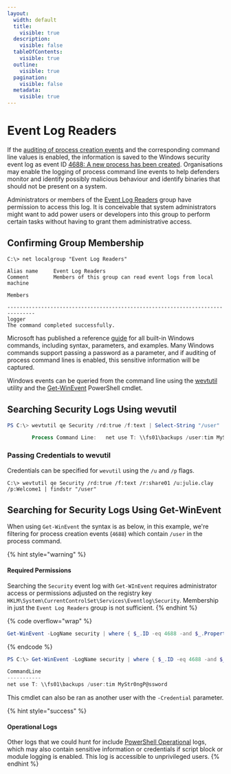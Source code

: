 ```yaml
---
layout:
  width: default
  title:
    visible: true
  description:
    visible: false
  tableOfContents:
    visible: true
  outline:
    visible: true
  pagination:
    visible: false
  metadata:
    visible: true
---
```


# Event Log Readers

If the [auditing of process creation events](https://docs.microsoft.com/en-us/windows/security/threat-protection/auditing/audit-process-creation) and the corresponding command line values is enabled, the information is saved to the Windows security event log as event ID [4688: A new process has been created](https://docs.microsoft.com/en-us/windows/security/threat-protection/auditing/event-4688). Organisations may enable the logging of process command line events to help defenders monitor and identify possibly malicious behaviour and identify binaries that should not be present on a system.

Administrators or members of the [Event Log Readers](https://docs.microsoft.com/en-us/previous-versions/windows/it-pro/windows-server-2012-R2-and-2012/dn579255\(v=ws.11\)?redirectedfrom=MSDN#event-log-readers) group have permission to access this log. It is conceivable that system administrators might want to add power users or developers into this group to perform certain tasks without having to grant them administrative access.

## Confirming Group Membership

```shell-session
C:\> net localgroup "Event Log Readers"

Alias name     Event Log Readers
Comment        Members of this group can read event logs from local machine

Members

-------------------------------------------------------------------------------
logger
The command completed successfully.
```

Microsoft has published a reference [guide](https://download.microsoft.com/download/5/8/9/58911986-D4AD-4695-BF63-F734CD4DF8F2/ws-commands.pdf) for all built-in Windows commands, including syntax, parameters, and examples. Many Windows commands support passing a password as a parameter, and if auditing of process command lines is enabled, this sensitive information will be captured.

Windows events can be queried from the command line using the [wevtutil](https://docs.microsoft.com/en-us/windows-server/administration/windows-commands/wevtutil) utility and the [Get-WinEvent](https://docs.microsoft.com/en-us/powershell/module/microsoft.powershell.diagnostics/get-winevent?view=powershell-7.1) PowerShell cmdlet.

## Searching Security Logs Using wevutil

```powershell
PS C:\> wevtutil qe Security /rd:true /f:text | Select-String "/user"

        Process Command Line:   net use T: \\fs01\backups /user:tim MyStr0ngP@ssword
```

### Passing Credentials to wevutil

Credentials can be specified for `wevutil` using the `/u` and `/p` flags.

```shell-session
C:\> wevtutil qe Security /rd:true /f:text /r:share01 /u:julie.clay /p:Welcome1 | findstr "/user"
```

## Searching for Security Logs Using Get-WinEvent

When using `Get-WinEvent` the syntax is as below, in this example, we're filtering for process creation events (`4688`) which contain `/user` in the process command.

{% hint style="warning" %}
#### Required Permissions

Searching the `Security` event log with `Get-WInEvent` requires administrator access or permissions adjusted on the registry key `HKLM\System\CurrentControlSet\Services\Eventlog\Security`. Membership in just the `Event Log Readers` group is not sufficient.
{% endhint %}

{% code overflow="wrap" %}
```powershell
Get-WinEvent -LogName security | where { $_.ID -eq 4688 -and $_.Properties[8].Value -like '*/user*'} | Select-Object @{name='CommandLine';expression={ $_.Properties[8].Value }}
```
{% endcode %}

```powershell
PS C:\> Get-WinEvent -LogName security | where { $_.ID -eq 4688 -and $_.Properties[8].Value -like '*/user*'} | Select-Object @{name='CommandLine';expression={ $_.Properties[8].Value }}

CommandLine
-----------
net use T: \\fs01\backups /user:tim MyStr0ngP@ssword
```

This cmdlet can also be ran as another user with the `-Credential` parameter.

{% hint style="success" %}
#### Operational Logs

Other logs that we could hunt for include [PowerShell Operational](https://docs.microsoft.com/en-us/powershell/module/microsoft.powershell.core/about/about_logging_windows?view=powershell-7.1) logs, which may also contain sensitive information or credentials if script block or module logging is enabled. This log is accessible to unprivileged users.
{% endhint %}
